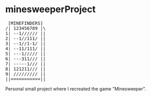 # minesweeperProject
<pre>
 [MINEFINDERS] 
/| 123456789 |\
1| --1////// ||
2| --1//111/ ||
3| --1//1-1/ ||
4| --11/111/ ||
5| ---1///// ||
6| ---311/// ||
7| -----1/// ||
8| 121211/// ||
9| ///////// ||
||===========||
</pre>
Personal small project where I recreated the game "Minesweeper".

